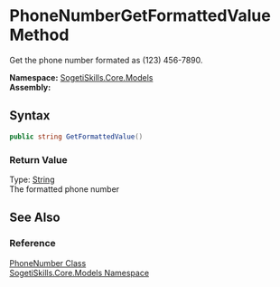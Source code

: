 PhoneNumberGetFormattedValue Method
===================================
Get the phone number formated as (123) 456-7890.

**Namespace:** [SogetiSkills.Core.Models][1]  
**Assembly:**

Syntax
------

```csharp
public string GetFormattedValue()
```

### Return Value
Type: [String][2]  
The formatted phone number

See Also
--------

### Reference
[PhoneNumber Class][3]  
[SogetiSkills.Core.Models Namespace][1]  

[1]: ../README.md
[2]: http://msdn.microsoft.com/en-us/library/s1wwdcbf
[3]: README.md